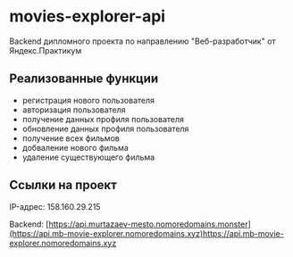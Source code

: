 # movies-explorer-api
Backend дипломного проекта по направлению "Веб-разработчик" от Яндекс.Практикум

## Реализованные функции
- регистрация нового пользователя
- авторизация пользователя
- получение данных профиля пользователя
- обновление данных профиля пользователя
- получение всех фильмов
- добваление нового фильма
- удаление существующего фильма

## Ссылки на проект
IP-адрес: 158.160.29.215

Backend: [https://api.murtazaev-mesto.nomoredomains.monster](https://api.mb-movie-explorer.nomoredomains.xyz)https://api.mb-movie-explorer.nomoredomains.xyz
